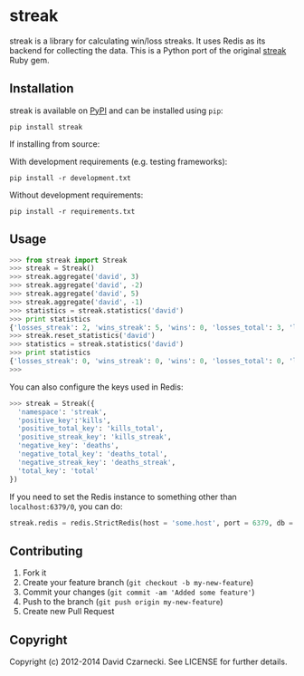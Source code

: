 # streak

streak is a library for calculating win/loss streaks. It uses Redis as its backend for collecting the data.
This is a Python port of the original [streak](https://github.com/czarneckid/streak) Ruby gem.

## Installation

streak is available on [PyPI](http://pypi.python.org/pypi/streak) and can be installed using `pip`:

```
pip install streak
```

If installing from source:

With development requirements (e.g. testing frameworks):

```
pip install -r development.txt
```

Without development requirements:

```
pip install -r requirements.txt
```

## Usage

```python
>>> from streak import Streak
>>> streak = Streak()
>>> streak.aggregate('david', 3)
>>> streak.aggregate('david', -2)
>>> streak.aggregate('david', 5)
>>> streak.aggregate('david', -1)
>>> statistics = streak.statistics('david')
>>> print statistics
{'losses_streak': 2, 'wins_streak': 5, 'wins': 0, 'losses_total': 3, 'losses': 1, 'wins_total': 8, 'total': 11}
>>> streak.reset_statistics('david')
>>> statistics = streak.statistics('david')
>>> print statistics
{'losses_streak': 0, 'wins_streak': 0, 'wins': 0, 'losses_total': 0, 'losses': 0, 'wins_total': 0, 'total': 0}
>>>
```

You can also configure the keys used in Redis:

```python
>>> streak = Streak({
  'namespace': 'streak',
  'positive_key':'kills',
  'positive_total_key': 'kills_total',
  'positive_streak_key': 'kills_streak',
  'negative_key': 'deaths',
  'negative_total_key': 'deaths_total',
  'negative_streak_key': 'deaths_streak',
  'total_key': 'total'
})
```

If you need to set the Redis instance to something other than `localhost:6379/0`, you can do:

```python
streak.redis = redis.StrictRedis(host = 'some.host', port = 6379, db = 7)
```

## Contributing

1. Fork it
2. Create your feature branch (`git checkout -b my-new-feature`)
3. Commit your changes (`git commit -am 'Added some feature'`)
4. Push to the branch (`git push origin my-new-feature`)
5. Create new Pull Request

## Copyright

Copyright (c) 2012-2014 David Czarnecki. See LICENSE for further details.
